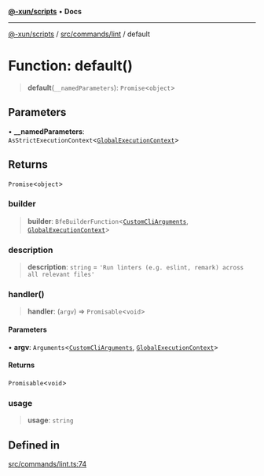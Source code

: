 [**@-xun/scripts**](../../../../README.md) • **Docs**

***

[@-xun/scripts](../../../../README.md) / [src/commands/lint](../README.md) / default

# Function: default()

> **default**(`__namedParameters`): `Promise`\<`object`\>

## Parameters

• **\_\_namedParameters**: `AsStrictExecutionContext`\<[`GlobalExecutionContext`](../../../configure/type-aliases/GlobalExecutionContext.md)\>

## Returns

`Promise`\<`object`\>

### builder

> **builder**: `BfeBuilderFunction`\<[`CustomCliArguments`](../type-aliases/CustomCliArguments.md), [`GlobalExecutionContext`](../../../configure/type-aliases/GlobalExecutionContext.md)\>

### description

> **description**: `string` = `'Run linters (e.g. eslint, remark) across all relevant files'`

### handler()

> **handler**: (`argv`) => `Promisable`\<`void`\>

#### Parameters

• **argv**: `Arguments`\<[`CustomCliArguments`](../type-aliases/CustomCliArguments.md), [`GlobalExecutionContext`](../../../configure/type-aliases/GlobalExecutionContext.md)\>

#### Returns

`Promisable`\<`void`\>

### usage

> **usage**: `string`

## Defined in

[src/commands/lint.ts:74](https://github.com/Xunnamius/xscripts/blob/d89809b1811fb99fb24fbfe0c6960a0e087bcc27/src/commands/lint.ts#L74)
